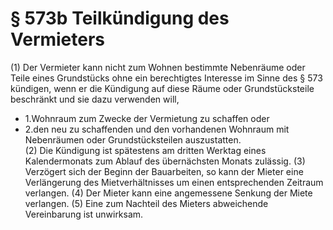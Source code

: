 # § 573b Teilkündigung des Vermieters
(1) Der Vermieter kann nicht zum Wohnen bestimmte Nebenräume oder Teile eines Grundstücks ohne ein berechtigtes Interesse im Sinne des § 573 kündigen, wenn er die Kündigung auf diese Räume oder Grundstücksteile beschränkt und sie dazu verwenden will,
* 1.Wohnraum zum Zwecke der Vermietung zu schaffen oder
* 2.den neu zu schaffenden und den vorhandenen Wohnraum mit Nebenräumen oder Grundstücksteilen auszustatten.  
(2) Die Kündigung ist spätestens am dritten Werktag eines Kalendermonats zum Ablauf des übernächsten Monats zulässig.
(3) Verzögert sich der Beginn der Bauarbeiten, so kann der Mieter eine Verlängerung des Mietverhältnisses um einen entsprechenden Zeitraum verlangen.
(4) Der Mieter kann eine angemessene Senkung der Miete verlangen.
(5) Eine zum Nachteil des Mieters abweichende Vereinbarung ist unwirksam.